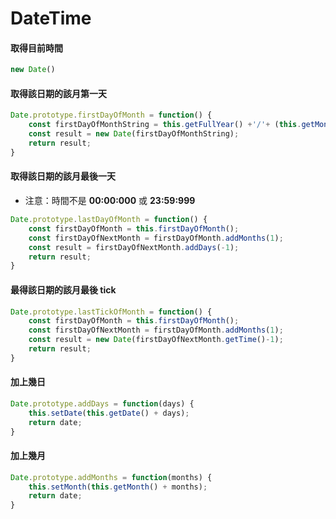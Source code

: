 # DateTime

#### 取得目前時間

```js
new Date()
```

#### 取得該日期的該月第一天

```js
Date.prototype.firstDayOfMonth = function() {
    const firstDayOfMonthString = this.getFullYear() +'/'+ (this.getMonth() + 1) +'/'+ 1;
    const result = new Date(firstDayOfMonthString);
    return result;
}
```

#### 取得該日期的該月最後一天

- 注意：時間不是 **00:00:000** 或 **23:59:999**

```js
Date.prototype.lastDayOfMonth = function() {
    const firstDayOfMonth = this.firstDayOfMonth();
    const firstDayOfNextMonth = firstDayOfMonth.addMonths(1);
    const result = firstDayOfNextMonth.addDays(-1);
    return result;
}
```

#### 最得該日期的該月最後 tick

```js
Date.prototype.lastTickOfMonth = function() {
    const firstDayOfMonth = this.firstDayOfMonth();
    const firstDayOfNextMonth = firstDayOfMonth.addMonths(1);
    const result = new Date(firstDayOfNextMonth.getTime()-1);
    return result;
}
```

#### 加上幾日

```js
Date.prototype.addDays = function(days) {
    this.setDate(this.getDate() + days);
    return date;
}
```

#### 加上幾月

```js
Date.prototype.addMonths = function(months) {
    this.setMonth(this.getMonth() + months);
    return date;
}
```
